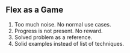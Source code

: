 ## Flex as a Game

1. Too much noise. No normal use cases.
1. Progress is not present. No reward.
1. Solved problem as a reference.
1. Solid examples instead of list of techniques.
